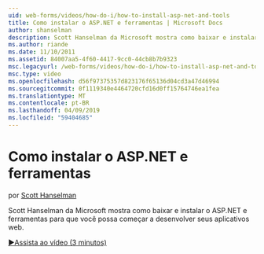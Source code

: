 ```yaml
---
uid: web-forms/videos/how-do-i/how-to-install-asp-net-and-tools
title: Como instalar o ASP.NET e ferramentas | Microsoft Docs
author: shanselman
description: Scott Hanselman da Microsoft mostra como baixar e instalar o ASP.NET e ferramentas para que você possa começar a desenvolver seus aplicativos web.
ms.author: riande
ms.date: 11/10/2011
ms.assetid: 84007aa5-4f60-4417-9cc0-44cb8b7b9323
msc.legacyurl: /web-forms/videos/how-do-i/how-to-install-asp-net-and-tools
msc.type: video
ms.openlocfilehash: d56f97375357d823176f65136d04cd3a47d46994
ms.sourcegitcommit: 0f1119340e4464720cfd16d0ff15764746ea1fea
ms.translationtype: MT
ms.contentlocale: pt-BR
ms.lasthandoff: 04/09/2019
ms.locfileid: "59404685"
---
```

# <a name="how-to-install-aspnet-and-tools"></a>Como instalar o ASP.NET e ferramentas

por [Scott Hanselman](https://github.com/shanselman)

Scott Hanselman da Microsoft mostra como baixar e instalar o ASP.NET e ferramentas para que você possa começar a desenvolver seus aplicativos web.

[&#9654;Assista ao vídeo (3 minutos)](https://channel9.msdn.com/Blogs/ASP-NET-Site-Videos/how-to-install-asp-net-and-tools)

